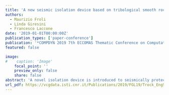 ```yaml
---
title: 'A new seismic isolation device based on tribological smooth rocking (TROCKSISD)'
authors:
  - Maurizio Froli
  - Linda Giresini
  - Francesco Laccone
date: '2019-01-01T00:00:00Z'
publication_types: ['paper-conference']
publication: '*COMPDYN 2019 7th ECCOMAS Thematic Conference on Computational Methods in Structural Dynamics and Earthquake Engineering*'
featured: false

image:
#    caption: 'Image'
    focal_point: ''
    preview_only: false
    share: false
abstract: 'A novel isolation device is introduced to seismically protect slender structures or historic assets within the philosophy of Damage Avoidance Design (DAD). This device is conceived to allow smooth, controlled and damped rocking thanks to spherical contact surfaces, elastic springs which ensure re-centering, frictional layers and viscous elastic dampers able to dissipate energy during motion. The conceptual framework of the device is analyzed, and corresponding equations of motions obtained for the equivalent two degrees-of-freedom system. The proposed Performance Based Approach allows identifying geometric and mechanical features of the system. Extensive dynamic analyses with spectra-compatible ground motions are performed and the primary contribution of friction, developed by the relative slip of the two spherical surfaces, is discussed. Finally, the dynamic response under selected earthquakes is evaluated by comparing the isolated and the corresponding not isolated response, to highlight the beneficial effects produced by the proposed isolation technique.'
url_pdf: https://vcgdata.isti.cnr.it/Publications/2019/FGL19/Trock_EngStr_Preprint-compresso.pdf
---
```

